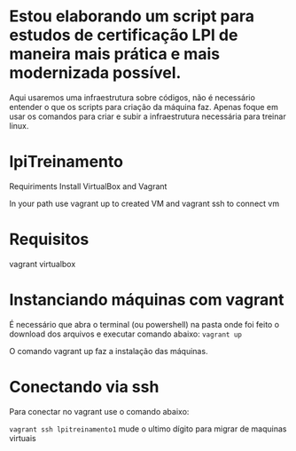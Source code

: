 # Estou elaborando um script para estudos de certificação LPI de maneira mais prática e mais modernizada possível.

Aqui usaremos uma infraestrutura sobre códigos, não é necessário entender o que os scripts para criação da máquina faz. 
Apenas foque em usar os comandos para criar e subir a infraestrutura necessária para treinar linux.


# lpiTreinamento

Requiriments
Install VirtualBox and Vagrant 

In your path use vagrant up to created VM and vagrant ssh to connect vm

# Requisitos

vagrant 
virtualbox

# Instanciando máquinas com vagrant

É necessário que abra o terminal (ou powershell) na pasta onde foi feito o download dos arquivos e executar comando abaixo:
  `vagrant up` 

O comando vagrant up faz a instalação das máquinas.

# Conectando via ssh
Para conectar no vagrant use o comando abaixo:

`vagrant ssh lpitreinamento1` mude o ultimo dígito para migrar de maquinas virtuais
